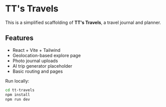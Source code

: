 # TT's Travels

This is a simplified scaffolding of **TT's Travels**, a travel journal and planner.

## Features

- React + Vite + Tailwind
- Geolocation-based explore page
- Photo journal uploads
- AI trip generator placeholder
- Basic routing and pages

Run locally:

```bash
cd tt-travels
npm install
npm run dev
```
